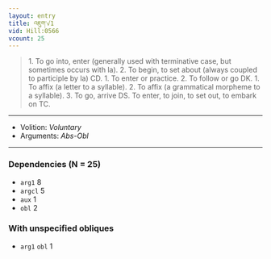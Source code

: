 ```yaml
---
layout: entry
title: འཇུག་√1
vid: Hill:0566
vcount: 25
---
```

> 1\. To go into, enter (generally used with terminative case, but sometimes occurs with la)\. 2\. To begin, to set about (always coupled to participle by la) CD\. 1\. To enter or practice\. 2\. To follow or go DK\. 1\. To affix (a letter to a syllable)\. 2\. To affix (a grammatical morpheme to a syllable)\. 3\. To go, arrive DS\. To enter, to join, to set out, to embark on TC\.

---
* Volition: _Voluntary_
* Arguments: _Abs-Obl_

---

### Dependencies (N = 25)
* `arg1` 8
* `argcl` 5
* `aux` 1
* `obl` 2


### With unspecified obliques
* `arg1` `obl` 1

